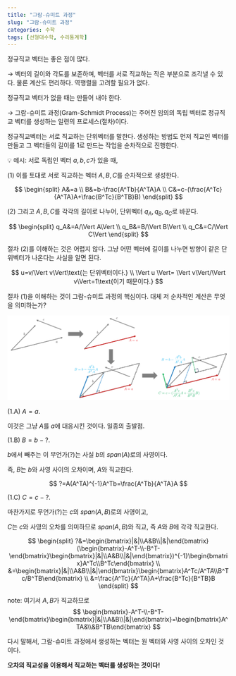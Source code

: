 ```yaml
---
title: "그람-슈미트 과정"
slug: "그람-슈미트 과정"
categories: 수학
tags: [선형대수학, 수리통계학]
---
```


정규직교 벡터는 좋은 점이 많다.

→ 벡터의 길이와 각도를 보존하며, 벡터를 서로 직교하는 작은 부분으로 조각낼 수 있다. 물론 계산도 편리하다. 역행렬을 고려할 필요가 없다.

정규직교 벡터가 없을 때는 만들어 내야 한다.

→ 그람-슈미트 과정(Gram-Schmidt Process)는 주어진 임의의 독립 벡터로 정규직교 벡터를 생성하는 일련의 프로세스(절차)이다.

정규직교벡터는 서로 직교하는 단위벡터를 말한다. 생성하는 방법도 먼저 직교인 벡터를 만들고 그 벡터들의 길이를 1로 만드는 작업을 순차적으로 진행한다.


💡 예시: 서로 독립인 벡터 $a,b,c$가 있을 때,

(1) 이를 토대로 서로 직교하는 벡터 $A,B,C$를 순차적으로 생성한다.

$$
\begin{split}
A&=a
\\
B&=b-\frac{A^Tb}{A^TA}A
\\
C&=c-(\frac{A^Tc}{A^TA}A+\frac{B^Tc}{B^TB}B)
\end{split}
$$

(2) 그리고 $A,B,C$를 각각의 길이로 나누어, 단위벡터 $q_A,q_B,q_C$로 바꾼다.

$$
\begin{split}
q_A&=A/\Vert A\Vert
\\
q_B&=B/\Vert B\Vert
\\
q_C&=C/\Vert C\Vert
\end{split}
$$

절차 (2)를 이해하는 것은 어렵지 않다. 그냥 어떤 벡터에 길이를 나누면 방향이 같은 단위벡터가 나온다는 사실을 알면 된다.

$$
u=v/\Vert v\Vert\text{는 단위벡터이다.}
\\
\Vert u \Vert= \Vert v\Vert/\Vert v\Vert=1\text{이기 때문이다.}
$$

절차 (1)을 이해하는 것이 그람-슈미트 과정의 핵심이다. 대체 저 순차적인 계산은 무엇을 의미하는가?

![alt text](/images/2024-10-02-01/그람슈미트.png)

(1.A) $A=a$. 

이것은 그냥 $A$를 $a$에 대응시킨 것이다. 일종의 출발점.

(1.B) $B=b-\text{?}$. 

$b$에서 빼주는 이 무언가(?)는 사실 $b$의 $span(A)$로의 사영이다. 

즉, $B$는 $b$와 사영 사이의 오차이며, $A$와 직교한다.

$$
?=A(A^TA)^{-1}A^Tb=\frac{A^Tb}{A^TA}A
$$

(1.C) $C=c-\text{?}$. 

마찬가지로 무언가(?)는 $c$의 $span(A,B)$로의 사영이고,

$C$는 $c$와 사영의 오차를 의미하므로 $span(A,B)$와 직교, 즉 $A$와 $B$에 각각 직교한다.

$$
\begin{split}
?&=\begin{bmatrix}|&|\\A&B\\|&|\end{bmatrix}(\begin{bmatrix}-A^T-\\-B^T-\end{bmatrix}\begin{bmatrix}|&|\\A&B\\|&|\end{bmatrix})^{-1}\begin{bmatrix}A^Tc\\B^Tc\end{bmatrix}
\\
&=\begin{bmatrix}|&|\\A&B\\|&|\end{bmatrix}\begin{bmatrix}A^Tc/A^TA\\B^Tc/B^TB\end{bmatrix}
\\
&=\frac{A^Tc}{A^TA}A+\frac{B^Tc}{B^TB}B
\end{split}
$$

note: 여기서 $A,B$가 직교하므로 
$$
\begin{bmatrix}-A^T-\\-B^T-\end{bmatrix}\begin{bmatrix}|&|\\A&B\\|&|\end{bmatrix}=\begin{bmatrix}A^TA&\\&B^TB\end{bmatrix}
$$

다시 말해서, 그람-슈미트 과정에서 생성하는 벡터는 원 벡터와 사영 사이의 오차인 것이다.

**오차의 직교성을 이용해서 직교하는 벡터를 생성하는 것이다!**